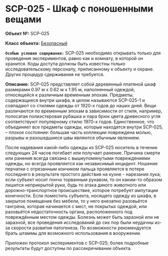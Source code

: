 # SCP-025 - Шкаф с поношенными вещами

**Объект №:** SCP-025

**Класс объекта:** [Безопасный](http://scp-ru.wikidot.com/safe)

**`Особые условия содержания:`** SCP-025 необходимо открывать только для проведения экспериментов, равно как и комнату, в которой он хранится. Коды доступа должны быть известны только исследовательскому персоналу, приписанному к объекту и охране. Других процедур сдерживания не требуется.

**Описание:** SCP-025 представляет собой деревянный платяной шкаф размерами 0.97 м х 0.62 м х 1.95 м, наполненный одеждой, относящейся к различным временным эпохам. Предметы, содержащиеся внутри шкафа, в целом называются SCP-025-1 и совпадают со стилями одежды от 1920-х годов до наших дней. Вещи различаются по временным эпохам в зависимости от стиля, например, полосатая полиэстеровая рубашка и пара брюк цвета древесного угля соответствуют популярному стилю 1970-х годов. Единственное, что объединяет все предметы одежды, которые находятся внутри SCP-025, – плохое состояние: большая часть коллекции повреждена молью, разрывы и разошедшиеся швы являются обычным явлением.

После надевания какой-либо одежды из SCP-025 носитель в течение следующих 24 часов погибает или получает ранение. Причина смерти или ранения всегда связана с вышеупомянутыми повреждениями одежды, но всегда проявляется как независимый инцидент. Ношение перчатки с отрезанным кончиком пальца проявляется в потере последнего в результате простого действия на кухне - нарезания лука; если субъект носит пончо торванным рукавом, то он каким-то образом лишится неприкрытой руки, будь то атака дикого животного или дорожно-транспортное происшествие, которое потребует ампутации конечности. Если поместить субъекта, носящего одежду из шкафа, в закрытое помещение без мебели, то у него внезапно разовьётся гангрена, которая начинается с мест, не покрытых одеждой, или разовьётся недостаточность органа, расположенного под повреждённым местом одежды. Болезнь может быть заразной или не заразной, все проведения исследований до сих пор были неудачны из-за скорости развития патогенеза. По возможности рекомендуется брать штаммы для возможного использования в вооружении.

Приложен протокол экспериментов с SCP-025; более подробные результаты будут доступны по рассекречивании объекта.

